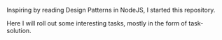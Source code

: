 Inspiring by reading Design Patterns in NodeJS, I started this repository.

Here I will roll out some interesting tasks, mostly in the form of task-solution.
